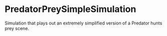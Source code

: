 # PredatorPreySimpleSimulation
Simulation that plays out an extremely simplified version of a Predator hunts prey scene.

